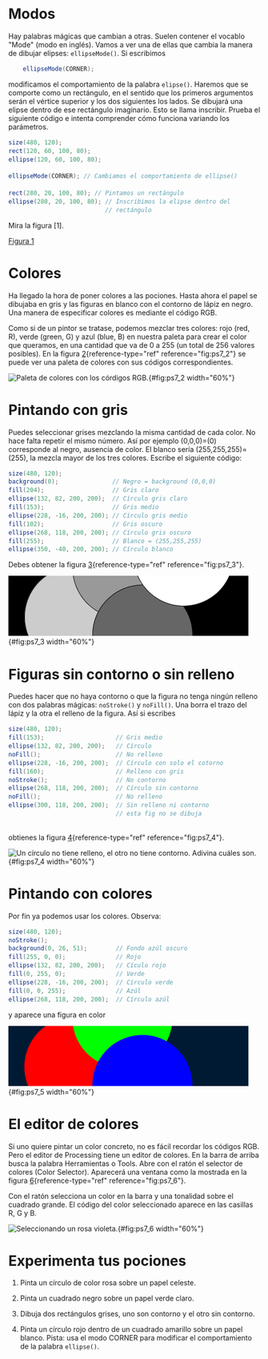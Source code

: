 # Modos

Hay palabras mágicas que cambian a otras. Suelen contener el vocablo
"Mode" (modo en inglés). Vamos a ver una de ellas que cambia la manera
de dibujar elipses: `ellipseMode()`. Si escribimos

``` java
    ellipseMode(CORNER);
```

modificamos el comportamiento de la palabra `elipse()`. Haremos que se
comporte como un rectángulo, en el sentido que los primeros argumentos
serán el vértice superior y los dos siguientes los lados. Se dibujará
una elipse dentro de ese rectángulo imaginario. Esto se llama inscribir.
Prueba el siguiente código e intenta comprender cómo funciona variando
los parámetros.

``` java
size(480, 120);
rect(120, 60, 100, 80);
ellipse(120, 60, 100, 80);

ellipseMode(CORNER); // Cambiamos el comportamiento de ellipse()

rect(280, 20, 100, 80); // Pintamos un rectángulo
ellipse(280, 20, 100, 80); // Inscribimos la elipse dentro del 
                           // rectángulo
```

Mira la figura [1].

[Figura 1](pictures/ps7_1.png)

# Colores

Ha llegado la hora de poner colores a las pociones. Hasta ahora el papel
se dibujaba en gris y las figuras en blanco con el contorno de lápiz en
negro. Una manera de especificar colores es mediante el código RGB.

Como si de un pintor se tratase, podemos mezclar tres colores: rojo
(red, R), verde (green, G) y azul (blue, B) en nuestra paleta para crear
el color que queramos, en una cantidad que va de 0 a 255 (un total de
256 valores posibles). En la figura [2](#fig:ps7_2){reference-type="ref"
reference="fig:ps7_2"} se puede ver una paleta de colores con sus
códigos correspondientes.

![Paleta de colores con los córdigos
RGB.](pictures/ps7_2.png){#fig:ps7_2 width="60%"}

# Pintando con gris

Puedes seleccionar grises mezclando la misma cantidad de cada color. No
hace falta repetir el mismo número. Así por ejemplo (0,0,0)=(0)
corresponde al negro, ausencia de color. El blanco sería
(255,255,255)=(255), la mezcla mayor de los tres colores. Escribe el
siguiente código:

``` java
size(480, 120);
background(0);               // Negro = background (0,0,0)
fill(204);                   // Gris claro
ellipse(132, 82, 200, 200);  // Círculo gris claro
fill(153);                   // Gris medio
ellipse(228, -16, 200, 200); // Círculo gris medio
fill(102);                   // Gris oscuro
ellipse(268, 118, 200, 200); // Círculo gris oscuro
fill(255);                   // Blanco = (255,255,255)
ellipse(350, -40, 200, 200); // Círculo blanco
```

Debes obtener la figura [3](#fig:ps7_3){reference-type="ref"
reference="fig:ps7_3"}.

![Pintado con grises](pictures/ps7_3.png){#fig:ps7_3 width="60%"}

# Figuras sin contorno o sin relleno

Puedes hacer que no haya contorno o que la figura no tenga ningún
relleno con dos palabras mágicas: `noStroke()` y `noFill()`. Una borra
el trazo del lápiz y la otra el relleno de la figura. Así si escribes

``` java
size(480, 120);
fill(153);                    // Gris medio
ellipse(132, 82, 200, 200);   // Círculo 
noFill();                     // No relleno
ellipse(228, -16, 200, 200);  // Círculo con solo el cotorno
fill(160);                    // Relleno con gris 
noStroke();                   // No contorno
ellipse(268, 118, 200, 200);  // Círculo sin contorno
noFill();                     // No relleno
ellipse(300, 118, 200, 200);  // Sin relleno ni contorno
                              // esta fig no se dibuja
                                  
```

obtienes la figura [4](#fig:ps7_4){reference-type="ref"
reference="fig:ps7_4"}.

![Un círculo no tiene relleno, el otro no tiene contorno. Adivina cuáles
son.](pictures/ps7_4.png){#fig:ps7_4 width="60%"}

# Pintando con colores

Por fin ya podemos usar los colores. Observa:

``` java
size(480, 120);
noStroke();
background(0, 26, 51);        // Fondo azúl oscuro
fill(255, 0, 0);              // Rojo
ellipse(132, 82, 200, 200);   // Cículo rojo
fill(0, 255, 0);              // Verde
ellipse(228, -16, 200, 200);  // Círculo verde
fill(0, 0, 255);              // Azúl
ellipse(268, 118, 200, 200);  // Círculo azúl
```

y aparece una figura en color

![Usando colores](pictures/ps7_5.png){#fig:ps7_5 width="60%"}

# El editor de colores

Si uno quiere pintar un color concreto, no es fácil recordar los códigos
RGB. Pero el editor de Processing tiene un editor de colores. En la
barra de arriba busca la palabra Herramientas o Tools. Abre con el ratón
el selector de colores (Color Selector). Aparecerá una ventana como la
mostrada en la figura [6](#fig:ps7_6){reference-type="ref"
reference="fig:ps7_6"}.

Con el ratón selecciona un color en la barra y una tonalidad sobre el
cuadrado grande. El código del color seleccionado aparece en las
casillas R, G y B.

![Seleccionando un rosa
violeta.](pictures/selectorcolores.png){#fig:ps7_6 width="60%"}

# Experimenta tus pociones

1.  Pinta un círculo de color rosa sobre un papel celeste.

2.  Pinta un cuadrado negro sobre un papel verde claro.

3.  Dibuja dos rectángulos grises, uno son contorno y el otro sin
    contorno.

4.  Pinta un círculo rojo dentro de un cuadrado amarillo sobre un papel
    blanco. Pista: usa el modo CORNER para modificar el comportamiento
    de la palabra `ellipse()`.
